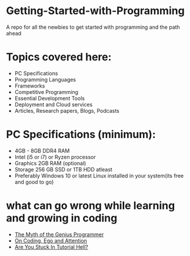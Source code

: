 # Getting-Started-with-Programming

A repo for all the newbies to get started with programming and the path ahead

# Topics covered here:

- PC Specifications
- Programming Languages
- Frameworks
- Competitive Programming
- Essential Development Tools
- Deployment and Cloud services
- Articles, Research papers, Blogs, Podcasts

# PC Specifications (minimum):

- 4GB - 8GB DDR4 RAM
- Intel (i5 or i7) or Ryzen processor
- Graphics 2GB RAM (optional)
- Storage 256 GB SSD or 1TB HDD atleast
- Preferably Windows 10 or latest Linux installed in your system(its free and good to go)

# what can go wrong while learning and growing in coding

- [The Myth of the Genius Programmer](https://www.youtube.com/watch?v=0SARbwvhupQ)
- [On Coding, Ego and Attention](https://josebrowne.com/on-coding-ego-and-attention/)
- [Are You Stuck In Tutorial Hell?](https://www.youtube.com/watch?v=NVO7dPrPpVY)

